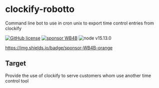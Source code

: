 # clockify-robotto

Command line bot to use in cron unix to export time control entries from clockify

<a href="https://raw.githubusercontent.com/laradock/laradock/master/LICENSE"><img src="https://img.shields.io/badge/license-MIT-blue.svg" alt="GitHub license"></a>
<a href="https://www.wb4b.com.br"><img src="https://img.shields.io/badge/sponsor-WB4B-orange" alt="sponsor WB4B"></a>
<img src="https://img.shields.io/badge/node-15.13-green" alt="node v15.13.0"></a>

https://img.shields.io/badge/sponsor-WB4B-orange

## Target

Provide the use of clockify to serve customers whom use another time control tool
